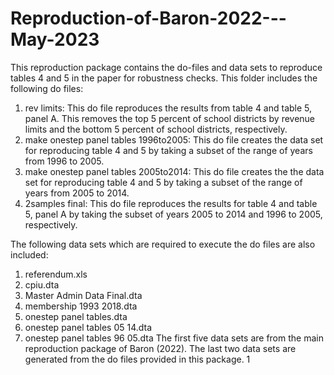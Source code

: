# Reproduction-of-Baron-2022---May-2023

This reproduction package contains the do-files and data sets to reproduce
tables 4 and 5 in the paper for robustness checks. This folder includes the
following do files:
1. rev limits: This do file reproduces the results from table 4 and table 5,
panel A. This removes the top 5 percent of school districts by revenue
limits and the bottom 5 percent of school districts, respectively.
2. make onestep panel tables 1996to2005: This do file creates the data
set for reproducing table 4 and 5 by taking a subset of the range of years
from 1996 to 2005.
3. make onestep panel tables 2005to2014: This do file creates the the
data set for reproducing table 4 and 5 by taking a subset of the range of
years from 2005 to 2014.
4. 2samples final: This do file reproduces the results for table 4 and table
5, panel A by taking the subset of years 2005 to 2014 and 1996 to 2005,
respectively.

The following data sets which are required to execute the do files are also
included:
1. referendum.xls
2. cpiu.dta
3. Master Admin Data Final.dta
4. membership 1993 2018.dta
5. onestep panel tables.dta
6. onestep panel tables 05 14.dta
7. onestep panel tables 96 05.dta
The first five data sets are from the main reproduction package of Baron
(2022). The last two data sets are generated from the do files provided in this
package.
1
